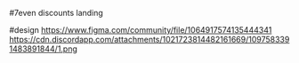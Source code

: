 #7even discounts landing

#design
https://www.figma.com/community/file/1064917574135444341
https://cdn.discordapp.com/attachments/1021723814482161669/1097583391483891844/1.png
